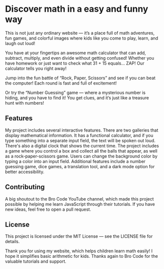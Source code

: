 # Discover math in a easy and funny way
This is not just any ordinary website — it’s a place full of math adventures, fun games, and colorful images where kids like you come to play, learn, and laugh out loud!

You have at your fingertips an awesome math calculator that can add, subtract, multiply, and even divide without getting confused! Whether you have homework or just want to check what 31 + 15 equals... ZAP! Our calculator tells you right away!

Jump into the fun battle of “Rock, Paper, Scissors” and see if you can beat the computer! Each round is fast and full of excitement!

Or try the “Number Guessing” game — where a mysterious number is hiding, and you have to find it! You get clues, and it’s just like a treasure hunt with numbers!
## Features
My project includes several interactive features. There are two galleries that display mathematical information. It has a functional calculator, and if you type something into a separate input field, the text will be spoken out loud. There's also a digital clock that shows the current time. The project includes a game where you control a box and collect all the balls that appear, as well as a rock-paper-scissors game. Users can change the background color by typing a color into an input field. Additional features include a number guessing game, dice games, a translation tool, and a dark mode option for better accessibility.
## Contributing  
A big shoutout to the Bro Code YouTube channel, which made this project possible by helping me learn JavaScript through their tutorials. If you have new ideas, feel free to open a pull request.
## License  
This project is licensed under the MIT License — see the LICENSE file for details.

Thank you for using my website, which helps children learn math easily! I hope it simplifies basic arithmetic for kids. Thanks again to Bro Code for the valuable tutorials and support.

